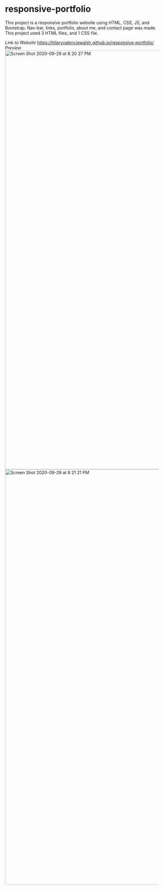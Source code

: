 # responsive-portfolio

This project is a responsive portfolio website using HTML, CSS, JS, and Bootstrap. Nav-bar, links, portfolio, about me, and contact page was made. This project used 3 HTML files, and 1 CSS file. 

*Link to Website*
 https://hilaryvalenciawalsh.github.io/responsive-portfolio/
*Preview*
 <img width="1367" alt="Screen Shot 2020-09-29 at 8 20 27 PM" src="https://user-images.githubusercontent.com/67081309/94639537-3ce3af00-0291-11eb-8a34-a6f778ace978.png">
<img width="1356" alt="Screen Shot 2020-09-29 at 8 21 21 PM" src="https://user-images.githubusercontent.com/67081309/94639589-5f75c800-0291-11eb-9de6-799cd1aad9a2.png">